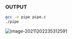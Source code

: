 ### 						OUTPUT

```bash
gcc -o pipe pipe.c
./pipe
```

![image-20211202235312591](/home/deekshitha_are/.config/Typora/typora-user-images/image-20211202235312591.png)
